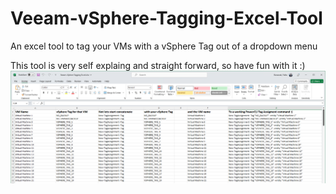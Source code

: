 # Veeam-vSphere-Tagging-Excel-Tool
An excel tool to tag your VMs with a vSphere Tag out of a dropdown menu

This tool is very self explaing and straight forward, so have fun with it :)
![Here it is :) ](/Veeam-vSphere-Tagging-Excel.png)
